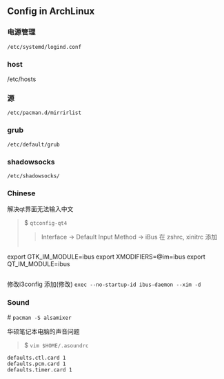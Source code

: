 ## Config in ArchLinux 

### 电源管理

``/etc/systemd/logind.conf``

### host

/etc/hosts

### 源

``/etc/pacman.d/mirrirlist``

### grub

``/etc/default/grub``

### shadowsocks

``/etc/shadowsocks/``

### Chinese

解决qt界面无法输入中文

> $ ``qtconfig-qt4``
> > Interface -> Default Input Method -> iBus
在 zshrc, xinitrc 添加
> ```shell
export GTK_IM_MODULE=ibus
export XMODIFIERS=@im=ibus
export QT_IM_MODULE=ibus
> ```
修改i3config 添加(修改) ``exec --no-startup-id ibus-daemon --xim -d``

### Sound

\#  ``pacman -S alsamixer``

华硕笔记本电脑的声音问题

> $ ``vim $HOME/.asoundrc``
```shell
defaults.ctl.card 1
defaults.pcm.card 1
defaults.timer.card 1
```
